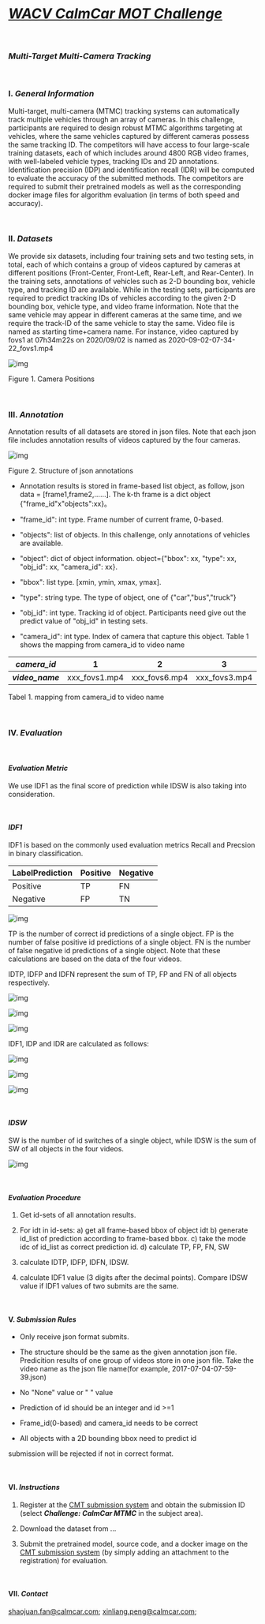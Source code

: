 # ***[WACV CalmCar MOT Challenge](https://avvision.xyz)***

<br/>

### ***Multi-Target Multi-Camera Tracking***  

<br/>

### **I.** ***General Information*** 

Multi-target, multi-camera (MTMC) tracking systems can automatically track multiple vehicles through an array of cameras. In this challenge, participants are required to design robust MTMC algorithms targeting at vehicles, where the same vehicles captured by different cameras possess the same tracking ID.  The competitors will have access to four large-scale training datasets, each of which includes around 4800 RGB video frames, with well-labeled vehicle types, tracking IDs and 2D annotations. Identification precision (IDP) and identification recall (IDR) will be computed to evaluate the accuracy of the submitted methods. The competitors are required to submit their pretrained models as well as the corresponding docker image files for algorithm evaluation (in terms of both speed and accuracy).

  

<br/>

### **II.** ***Datasets***

We provide six datasets, including four training sets and two testing sets, in total, each of which contains a group of videos captured by cameras at different positions (Front-Center, Front-Left, Rear-Left, and Rear-Center). In the training sets, annotations of vehicles such as 2-D bounding box, vehicle type, and tracking ID are available. While in the testing sets, participants are required to predict tracking IDs of vehicles according to the given 2-D bounding box, vehicle type, and video frame information. Note that the same vehicle may appear in different cameras at the same time, and we require the track-ID of the same vehicle to stay the same. Video file is named as starting time+camera name. For instance, video captured by fovs1 at 07h34m22s on 2020/09/02 is named as 2020-09-02-07-34-22_fovs1.mp4

![img](pic/wps1.jpg)

Figure 1. Camera Positions

   <br/>


### **III.** ***Annotation***

Annotation results of all datasets are stored in json files. Note that each json file includes annotation results of videos captured by the four cameras.

![img](pic/wps2.jpg) 

Figure 2. Structure of json annotations

* Annotation results is stored in frame-based list object, as follow, json data = [frame1,frame2,......]. The k-th frame is a dict object {"frame_id"x"objects":xx}。

* "frame_id": int type. Frame number of current frame, 0-based.

* "objects": list of objects. In this challenge, only annotations of vehicles are available. 

* "object": dict of object information. object={"bbox": xx, "type": xx, "obj_id": xx, "camera_id": xx}.

* "bbox": list type. [xmin, ymin, xmax, ymax]. 

* "type": string type. The type of object, one of {"car","bus","truck"}

* "obj_id": int type. Tracking id of object. Participants need give out the predict value of "obj_id" in testing sets. 

* "camera_id": int type. Index of camera that capture this object. Table 1 shows the mapping from camera_id to video name

| ***camera_id***  | 1             | 2             | 3             | 4             |
| ---------------- | ------------- | ------------- | ------------- | ------------- |
| ***video_name*** | xxx_fovs1.mp4 | xxx_fovs6.mp4 | xxx_fovs3.mp4 | xxx_fovs5.mp4 |

Tabel 1. mapping from camera_id to video name

  <br/>


### **IV.** ***Evaluation***  

<br/>


#### ***Evaluation Metric***

We use IDF1 as the final score of prediction while IDSW is also taking into consideration.

  <br/>


#### ***IDF1***

IDF1 is based on the commonly used evaluation metrics Recall and Precsion in binary classification. 

| LabelPrediction | Positive | Negative |
| --------------- | -------- | -------- |
| Positive        | TP       | FN       |
| Negative        | FP       | TN       |

 

![img](pic/wps3.jpg) 

TP is the number of correct id predictions of a single object. FP is the number of false positive id predictions of a single object. FN is the number of false negative id predictions of a single object. Note that these calculations are based on the data of the four videos.

IDTP, IDFP and IDFN represent the sum of TP, FP and FN of all objects respectively.

![img](pic/wps4.jpg) 

![img](pic/wps5.jpg) 

![img](pic/wps6.jpg) 

IDF1, IDP and IDR are calculated as follows:

![img](pic/wps7.jpg) 

![img](pic/wps8.jpg) 

![img](pic/wps9.jpg) 

  <br/>


#### ***IDSW***

SW is the number of id switches of a single object, while IDSW is the sum of SW of all objects in the four videos.

![img](pic/wps10.jpg) 

  <br/>


#### ***Evaluation Procedure***

1. Get id-sets of all annotation results.

2. For idt in id-sets:
      a) get all frame-based bbox of object idt
      b) generate id_list of prediction according to frame-based bbox.
      c) take the mode idc of id_list as correct prediction id.
      d) calculate TP, FP, FN, SW

3. calculate IDTP, IDFP, IDFN, IDSW.

4. calculate IDF1 value (3 digits after the decimal points). Compare IDSW value if IDF1 values of two submits are the same.

  <br/>


#### **V.** ***Submission Rules***

* Only receive json format submits.

* The structure should be the same as the given annotation json file. Predicition results of one group of videos store in one json file. Take the video name as the json file name(for example, 2017-07-04-07-59-39.json)

* No "None" value or " " value

* Prediction of id should be an integer and id >=1   

* Frame_id(0-based) and camera_id needs to be correct

* All objects with a 2D bounding bbox need to predict id

submission will be rejected if not in correct format.

   <br/>


#### **VI.** ***Instructions***

1. Register at the [CMT submission system](https://cmt3.research.microsoft.com/AVV2021/) and obtain the submission ID (select ***Challenge: CalmCar MTMC*** in the subject area).

2. Download the dataset from …

3. Submit the pretrained model, source code, and a docker image on the [CMT submission system](https://cmt3.research.microsoft.com/AVV2021/) (by simply adding an attachment to the registration) for evaluation.

   <br/>


#### **VII.** ***Contact***

shaojuan.fan@calmcar.com; xinliang.peng@calmcar.com;

 
